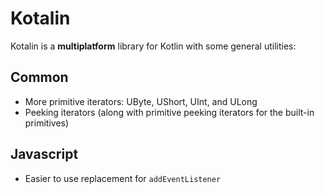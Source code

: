 # Kotalin

Kotalin is a **multiplatform** library for Kotlin with some general utilities:

## Common

- More primitive iterators: UByte, UShort, UInt, and ULong
- Peeking iterators (along with primitive peeking iterators for the built-in primitives)

## Javascript

- Easier to use replacement for `addEventListener`